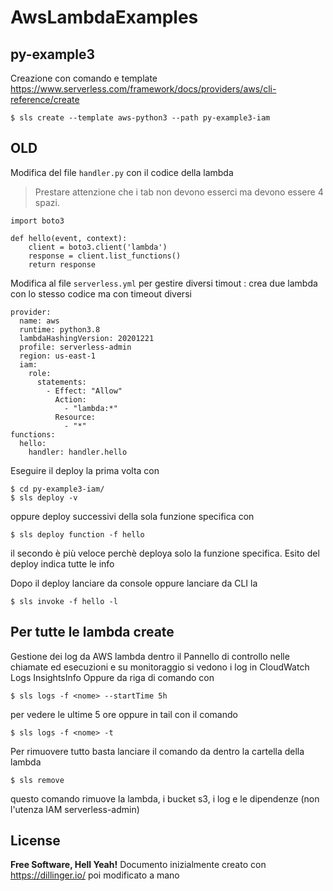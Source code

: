 # AwsLambdaExamples

## py-example3
Creazione con comando e template https://www.serverless.com/framework/docs/providers/aws/cli-reference/create
```
$ sls create --template aws-python3 --path py-example3-iam
```

## OLD

Modifica del file `handler.py` con il codice della lambda
> Prestare attenzione che i tab non devono esserci ma devono essere 4 spazi.
```
import boto3

def hello(event, context):
    client = boto3.client('lambda')
    response = client.list_functions()
    return response

```

Modifica al file `serverless.yml`  per gestire diversi timout : crea due lambda con lo stesso codice ma con timeout diversi
```
provider:
  name: aws
  runtime: python3.8
  lambdaHashingVersion: 20201221 
  profile: serverless-admin
  region: us-east-1
  iam:
    role:
      statements:
        - Effect: "Allow"
          Action:
            - "lambda:*"
          Resource: 
            - "*"
functions:
  hello:
    handler: handler.hello

```
Eseguire il deploy la prima volta con 
```
$ cd py-example3-iam/
$ sls deploy -v
```
oppure deploy successivi della sola funzione specifica con
```
$ sls deploy function -f hello
```
il secondo è più veloce perchè deploya solo la funzione specifica.
Esito del deploy indica tutte le info

Dopo il deploy lanciare da console oppure lanciare da CLI la
```
$ sls invoke -f hello -l

```

## Per tutte le lambda create
Gestione dei log da AWS lambda dentro il Pannello di controllo nelle chiamate ed esecuzioni e su monitoraggio si vedono i log in CloudWatch Logs InsightsInfo
Oppure da riga di comando con
```
$ sls logs -f <nome> --startTime 5h
```
per vedere le ultime 5 ore oppure in tail con il comando
```
$ sls logs -f <nome> -t 
```
Per rimuovere tutto basta lanciare il comando da dentro la cartella della lambda
```
$ sls remove
```
questo comando rimuove la lambda, i bucket s3, i log e le dipendenze (non l'utenza IAM serverless-admin)

## License
**Free Software, Hell Yeah!**
Documento inizialmente creato con https://dillinger.io/ poi modificato a mano